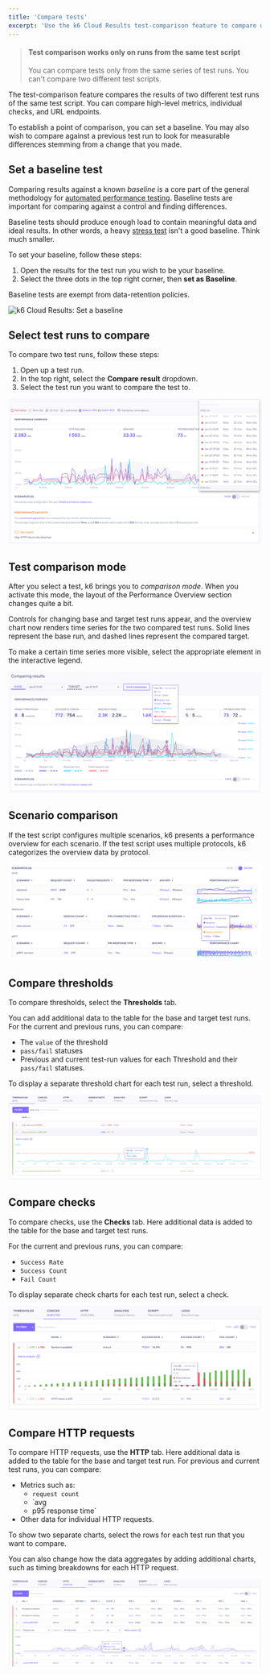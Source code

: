 ```yaml
---
title: 'Compare tests'
excerpt: 'Use the k6 Cloud Results test-comparison feature to compare data across different test runs.'
---
```


<Blockquote mod="warning">

#### Test comparison works only on runs from the same test script

You can compare tests only from the same series of test runs.
You can't compare two different test scripts.

</Blockquote>

The test-comparison feature compares the results of two different test runs of the same test script.
You can compare high-level metrics, individual checks, and URL endpoints.

To establish a point of comparison, you can set a baseline.
You may also wish to compare against a previous test run to look for measurable differences stemming from a change that you made.

## Set a baseline test

Comparing results against a known *baseline* is a core part of the general methodology for [automated performance testing](/testing-guides/automated-performance-testing).
Baseline tests are important for comparing against a control and finding differences.

Baseline tests should produce enough load to contain meaningful data and ideal results.
In other words, a heavy [stress test](/test-types/stress-testing) isn't a good baseline.
Think much smaller.

To set your baseline, follow these steps:

1. Open the results for the test run you wish to be your baseline.
2. Select the three dots in the top right corner, then **set as Baseline**.

Baseline tests are exempt from data-retention policies.

![k6 Cloud Results: Set a baseline](./images/07-Test-Comparison/set-baseline-test.png)

## Select test runs to compare

To compare two test runs, follow these steps:

1. Open up a test run.
2. In the top right, select the **Compare result** dropdown.
3. Select the test run you want to compare the test to.

![k6 Cloud Results: Select test run for comparison](./images/07-Test-Comparison/select-test-comparison.png)

## Test comparison mode

After you select a test, k6 brings you to *comparison mode*.
When you activate this mode, the layout of the Performance Overview section changes quite a bit.

Controls for changing base and target test runs appear, and the overview chart now renders time series for the two compared test runs. Solid lines represent the base run, and dashed lines represent the compared target.

To make a certain time series more visible, select the appropriate element in the interactive legend.


![k6 Cloud Results: Performance overview comparison](./images/07-Test-Comparison/comparison-mode.png)

## Scenario comparison

If the test script configures multiple scenarios, k6 presents a performance overview for each scenario. If the test script uses multiple protocols, k6 categorizes the overview data by protocol.

![k6 Cloud Results: Performance overview comparison](./images/07-Test-Comparison/scenario-comparison.png)

## Compare thresholds

To compare thresholds, select the **Thresholds** tab.

You can add additional data to the table for the base and target test runs.
For the current and previous runs, you can compare:
- The `value` of the threshold
- `pass/fail` statuses
- Previous and current test-run values for each Threshold and their `pass/fail` statuses.

To display a separate threshold chart for each test run, select a threshold.

![k6 Cloud Results: Thresholds comparison](./images/07-Test-Comparison/thresholds-comparison.png)

## Compare checks

To compare checks, use the **Checks** tab.
Here additional data is added to the table for the base and target test runs.

For the current and previous runs, you can compare:
- `Success Rate`
- `Success Count`
- `Fail Count` 

To display separate check charts for each test run, select a check.

![k6 Cloud Results: Checks comparison](./images/07-Test-Comparison/checks-comparison.png)

## Compare HTTP requests

To compare HTTP requests, use the **HTTP** tab.
Here additional data is added to the table for the base and target test run.
For previous and current test runs, you can compare:
- Metrics such as:
  - `request count`
  - `avg
  - p95 response time`
- Other data for individual HTTP requests.

To show two separate charts, select the rows for each test run that you want to compare.

You can also change how the data aggregates by adding additional charts, such as timing breakdowns for each HTTP request.

![k6 Cloud Results: HTTP comparison](./images/07-Test-Comparison/http-comparison.png)

